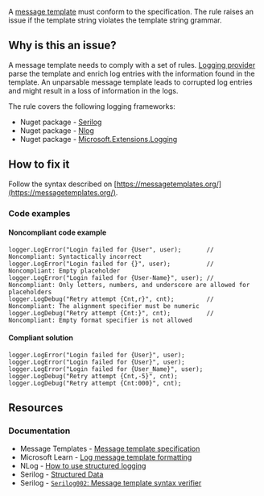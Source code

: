 A [message template](https://messagetemplates.org/) must conform to the specification. The rule raises an issue if the template string
violates the template string grammar.

## Why is this an issue?

A message template needs to comply with a set of rules. [Logging provider](https://learn.microsoft.com/en-us/dotnet/core/extensions/logging-providers) parse the template and enrich log entries with
the information found in the template. An unparsable message template leads to corrupted log entries and might result in a loss of information in the
logs.

The rule covers the following logging frameworks:

-   Nuget package - [Serilog](https://www.nuget.org/packages/Serilog)
-   Nuget package - [Nlog](https://www.nuget.org/packages/NLog)
-   Nuget package - [Microsoft.Extensions.Logging](https://www.nuget.org/packages/Microsoft.Extensions.Logging)

## How to fix it

Follow the syntax described on [https://messagetemplates.org/](https://messagetemplates.org/).

### Code examples

#### Noncompliant code example

    logger.LogError("Login failed for {User", user);       // Noncompliant: Syntactically incorrect
    logger.LogError("Login failed for {}", user);          // Noncompliant: Empty placeholder
    logger.LogError("Login failed for {User-Name}", user); // Noncompliant: Only letters, numbers, and underscore are allowed for placeholders
    logger.LogDebug("Retry attempt {Cnt,r}", cnt);         // Noncompliant: The alignment specifier must be numeric
    logger.LogDebug("Retry attempt {Cnt:}", cnt);          // Noncompliant: Empty format specifier is not allowed

#### Compliant solution

    logger.LogError("Login failed for {User}", user);
    logger.LogError("Login failed for {User}", user);
    logger.LogError("Login failed for {User_Name}", user);
    logger.LogDebug("Retry attempt {Cnt,-5}", cnt);
    logger.LogDebug("Retry attempt {Cnt:000}", cnt);

## Resources

### Documentation

-   Message Templates - [Message template specification](https://messagetemplates.org/)
-   Microsoft Learn - [Log message template
  formatting](https://learn.microsoft.com/en-us/dotnet/core/extensions/logging?tabs=command-line#log-message-template-formatting)
-   NLog - [How to use structured logging](https://github.com/NLog/NLog/wiki/How-to-use-structured-logging)
-   Serilog - [Structured Data](https://github.com/serilog/serilog/wiki/Structured-Data)
-   Serilog - [`Serilog002`:
  Message template syntax verifier](https://github.com/Suchiman/SerilogAnalyzer/blob/master/README.md#serilog002-message-template-syntax-verifier)